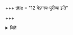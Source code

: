 +++
title = "12 येऽग्नयः पुरीष्या इति"

+++

<details><summary>थिते</summary>

येऽग्नयः पुरीष्या इति प्रयास्यन्नाप्तिभिरग्निं यजमान उपतिष्ठते १२
</details>
